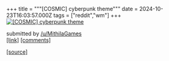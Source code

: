 +++
title = """[COSMIC] cyberpunk theme"""
date = 2024-10-23T16:03:57.000Z
tags = ["reddit","wm"]
+++
[![[COSMIC] cyberpunk theme](https://a.thumbs.redditmedia.com/Z5mxosB3tSKnMPVaKcWd72Q05Np7Xkry6CeaeVbne_0.jpg "[COSMIC] cyberpunk theme")](https://www.reddit.com/r/unixporn/comments/1gae77n/cosmic_cyberpunk_theme/)

submitted by [/u/MithilaGames](https://www.reddit.com/user/MithilaGames)  
[\[link\]](https://www.reddit.com/gallery/1gae77n) [\[comments\]](https://www.reddit.com/r/unixporn/comments/1gae77n/cosmic_cyberpunk_theme/)

[[source]](https://www.reddit.com/r/unixporn/comments/1gae77n/cosmic_cyberpunk_theme/)
